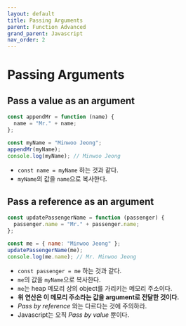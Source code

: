 ```yaml
---
layout: default
title: Passing Arguments
parent: Function Advanced
grand_parent: Javascript
nav_order: 2
---
```


# Passing Arguments

## Pass a value as an argument

```javascript
const appendMr = function (name) {
  name = "Mr." + name;
};

const myName = "Minwoo Jeong";
appendMr(myName);
console.log(myName); // Minwoo Jeong
```

- `const name = myName` 하는 것과 같다.
- `myName`의 값을 `name`으로 복사한다.

## Pass a reference as an argument

```javascript
const updatePassengerName = function (passenger) {
  passenger.name = "Mr." + passenger.name;
};

const me = { name: "Minwoo Jeong" };
updatePassengerName(me);
console.log(me.name); // Mr. Minwoo Jeong
```

- `const passenger = me` 하는 것과 같다.
- `me`의 값을 `myName`으로 복사한다.
- `me`는 heap 메모리 상의 object를 가리키는 메모리 주소이다.
- **위 연산은 이 메모리 주소라는 값을 argument로 전달한 것이다.**
- _Pass by reference_ 와는 다르다는 것에 주의하라.
- Javascript는 오직 _Pass by value_ 뿐이다.
